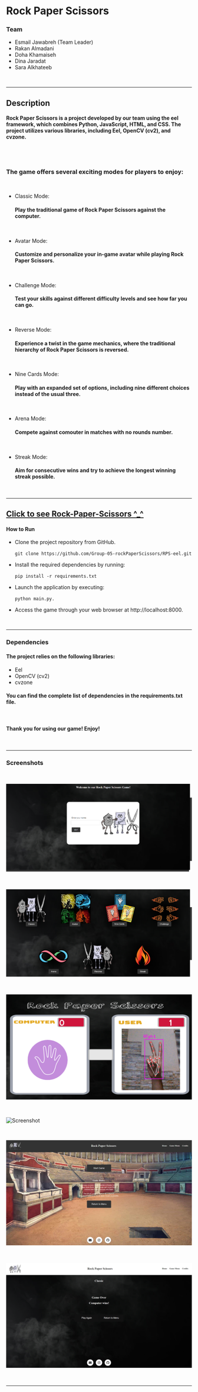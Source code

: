 # Rock Paper Scissors

### Team
- Esmail Jawabreh (Team Leader)
- Rakan Almadani
- Doha Khamaiseh
- Dina Jaradat
- Sara Alkhateeb

<br>

---

## Description
#### Rock Paper Scissors is a project developed by our team using the eel framework, which combines Python, JavaScript, HTML, and CSS. The project utilizes various libraries, including Eel, OpenCV (cv2), and cvzone.

<br>
<br>

### The game offers several exciting modes for players to enjoy:
<br>

- Classic Mode: 
    #### Play the traditional game of Rock Paper Scissors against the computer.
<br>

- Avatar Mode: 
    #### Customize and personalize your in-game avatar while playing Rock Paper Scissors.
<br>

- Challenge Mode: 
    #### Test your skills against different difficulty levels and see how far you can go.
<br>

- Reverse Mode: 
    #### Experience a twist in the game mechanics, where the traditional hierarchy of Rock Paper Scissors is reversed.
<br>

- Nine Cards Mode: 
    #### Play with an expanded set of options, including nine different choices instead of the usual three.

<br>

- Arena Mode: 
    #### Compete against comouter in matches with no rounds number.
<br>

- Streak Mode: 
    #### Aim for consecutive wins and try to achieve the longest winning streak possible. 

<br>

--- 

## [Click to see Rock-Paper-Scissors ^_^](https://drive.google.com/file/d/1m5tlV4U7fJ2a6cCWkGSgAE0Kkr816Ear/view?usp=sharing)
#### How to Run

- Clone the project repository from GitHub.
    ```
    git clone https://github.com/Group-05-rockPaperScissors/RPS-eel.git 
    ```
- Install the required dependencies by running:
    ```
    pip install -r requirements.txt
    ```
- Launch the application by executing: 
    ```
    python main.py.
    ```
- Access the game through your web browser at http://localhost:8000.


<br>

--- 

### Dependencies
#### The project relies on the following libraries:

- Eel
- OpenCV (cv2)
- cvzone

#### You can find the complete list of dependencies in the requirements.txt file.

<br>


#### Thank you for using our game! Enjoy!

<br>

---

### Screenshots 
<br>

![Screenshot](./Screenshots/Home.png)

<br>

![Screenshot](./Screenshots/Modes.png)

<br>

![Screenshot](./Screenshots/Cam.png)

<br>

![Screenshot](./Screenshots/AvatarMode.png)

<br>

![Screenshot](./Screenshots/ArenaMode.png)

<br>

![Screenshot](./Screenshots/ClassicMode.png)

<br>

---
